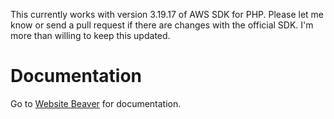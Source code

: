 This currently works with version 3.19.17 of AWS SDK for PHP. Please let me know or send a pull request if there are changes with the official SDK. I'm more than willing to keep this updated.

# Documentation #

Go to [Website Beaver](https://websitebeaver.com/amazon-s3-php-sdk-helper-class) for documentation.